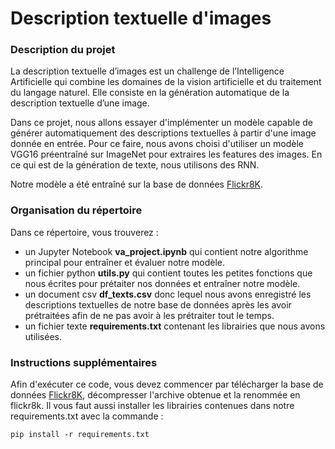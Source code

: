 # Description textuelle d'images

### Description du projet
La description textuelle d’images est un challenge de l’Intelligence Artificielle qui combine les domaines de la vision artificielle et du traitement du langage naturel. Elle consiste en la génération automatique de la description textuelle d’une image.

Dans ce projet, nous allons essayer d'implémenter un modèle capable de générer automatiquement des descriptions textuelles à partir d'une image donnée en entrée. Pour ce faire, nous avons choisi d'utiliser un modèle VGG16 préentraîné sur ImageNet pour extraires les features des images. En ce qui est de la génération de texte, nous utilisons des RNN.

Notre modèle a été entraîné sur la base de données [Flickr8K](https://www.kaggle.com/adityajn105/flickr8k?select=Images).

### Organisation du répertoire
Dans ce répertoire, vous trouverez :
- un Jupyter Notebook **va_project.ipynb** qui contient notre algorithme principal pour entraîner et évaluer notre modèle.
- un fichier python **utils.py** qui contient toutes les petites fonctions que nous écrites pour prétaiter nos données et entraîner notre modèle.
- un document csv **df_texts.csv** donc lequel nous avons enregistré les descriptions textuelles de notre base de données après les avoir prétraitées afin de ne pas avoir à les prétraiter tout le temps.
- un fichier texte **requirements.txt** contenant les librairies que nous avons utilisées.

### Instructions supplémentaires
Afin d'exécuter ce code, vous devez commencer par télécharger la base de données [Flickr8K](https://www.kaggle.com/adityajn105/flickr8k?select=Images), décompresser l'archive obtenue et la renommée en flickr8k. Il vous faut aussi installer les librairies contenues dans notre requirements.txt avec la commande :
```
pip install -r requirements.txt
```
